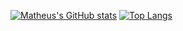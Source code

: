 [![Matheus's GitHub stats](https://github-readme-stats.vercel.app/api?username=mapompeo&theme=transparent&count_private=true&show_icons=true)](https://github.com/anuraghazra/github-readme-stats)
[![Top Langs](https://github-readme-stats.vercel.app/api/top-langs/?username=mapompeo&layout=donut&theme=transparent)](https://github.com/anuraghazra/github-readme-stats)
